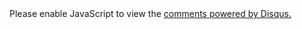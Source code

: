 <section class="comment">
<div id="disqus_thread"></div>
<script type="text/javascript">
    /* * * CONFIGURATION VARIABLES: EDIT BEFORE PASTING INTO YOUR WEBPAGE * * */
    var disqus_shortname = 'geeklu'; // required: replace example with your forum shortname
        var disqus_url = '{{ site.url }}{{ page.url | remove:'index.html' }}';
            /* * * DON'T EDIT BELOW THIS LINE * * */
            (function() {
                     var dsq = document.createElement('script'); dsq.type = 'text/javascript'; dsq.async = true;
                             dsq.src = 'http://' + disqus_shortname + '.disqus.com/embed.js';
                                     (document.getElementsByTagName('head')[0] || document.getElementsByTagName('body')[0]).appendChild(dsq);
                                         })();
</script>
<noscript>Please enable JavaScript to view the <a href="http://disqus.com/?ref_noscript">comments powered by Disqus.</a></noscript>
</section>


